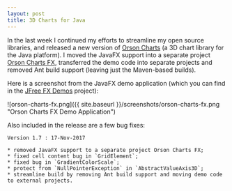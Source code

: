 ```yaml
---
layout: post
title: 3D Charts for Java
---
```


In the last week I continued my efforts to streamline my open source libraries, and released a new version of [Orson Charts](https://github.com/jfree/orson-charts) (a 3D chart library for the Java platform).  I moved the JavaFX support into a separate project [Orson Charts FX](https://github.com/jfree/orson-charts), transferred the demo code into separate projects and removed Ant build support (leaving just the Maven-based builds).

Here is a screenshot from the JavaFX demo application (which you can find in the [JFree FX Demos](https://github.com/jfree/jfree-fxdemos) project):

![orson-charts-fx.png]({{ site.baseurl }}/screenshots/orson-charts-fx.png "Orson Charts FX Demo Application")

Also included in the release are a few bug fixes:

    Version 1.7 : 17-Nov-2017

    * removed JavaFX support to a separate project Orson Charts FX;
    * fixed cell content bug in `GridElement`;
    * fixed bug in `GradientColorScale`;
    * protect from `NullPointerException` in `AbstractValueAxis3D`;
    * streamline build by removing Ant build support and moving demo code to external projects.
